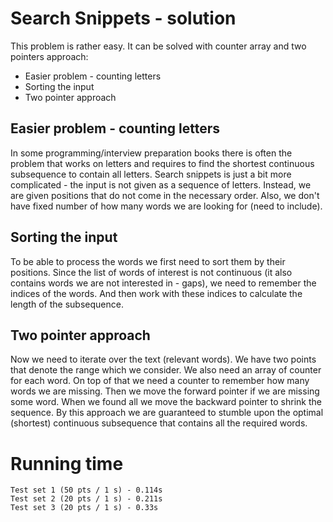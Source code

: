 # Search Snippets - solution
 This problem is rather easy. It can be solved with counter array and two pointers approach:
- Easier problem - counting letters
- Sorting the input
- Two pointer approach

## Easier problem - counting letters
In some programming/interview preparation books there is often the problem that works on letters and requires to find the shortest continuous subsequence to contain all letters. Search snippets is just a bit more complicated - the input is not given as a sequence of letters. Instead, we are given positions that do not come in the necessary order. Also, we don't have fixed number of how many words we are looking for (need to include).

## Sorting the input
To be able to process the words we first need to sort them by their positions. Since the list of words of interest is not continuous (it also contains words we are not interested in - gaps), we need to remember the indices of the words. And then work with these indices to calculate the length of the subsequence.

## Two pointer approach
Now we need to iterate over the text (relevant words). We have two points that denote the range which we consider. We also need an array of counter for each word. On top of that we need a counter to remember how many words we are missing. Then we move the forward pointer if we are missing some word. When we found all we move the backward pointer to shrink the sequence. By this approach we are guaranteed to stumble upon the optimal (shortest) continuous subsequence that contains all the required words.

# Running time
    Test set 1 (50 pts / 1 s) - 0.114s
    Test set 2 (20 pts / 1 s) - 0.211s
    Test set 3 (20 pts / 1 s) - 0.33s

